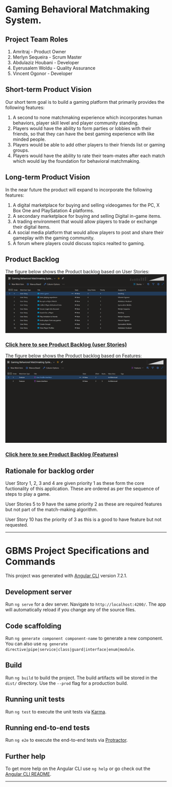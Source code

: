 #	Gaming Behavioral Matchmaking System. 

##	Project Team Roles

1. Amritraj - Product Owner
2. Merlyn Sequeira - Scrum Master
3. Abdulaziz Houbani - Developer
4. Eyerusalem Woldu - Quality Assurance
5. Vincent Ogonor - Developer


##  Short-term Product Vision 

Our short term goal is to build a gaming platform that primarily provides the following features:
1.  A second to none matchmaking experience which incorporates human behaviors, player skill level and player community standing.
2.  Players would have the ability to form parties or lobbies with their friends, so that they can have the best gaming experience with like minded people.
3.  Players would be able to add other players to their friends list or gaming groups.
4.  Players would have the ability to rate their team-mates after each match which would lay the foundation for behavioral matchmaking.


##  Long-term Product Vision 

In the near future the product will expand to incorporate the following features:
1.  A digital marketplace for buying and selling videogames for the PC, X Box One and PlaySatation 4 platforms.
2.  A secondary marketplace for buying and selling Digital in-game items.
3.  A trading environment that would allow players to trade or exchange their digital items.
4.  A social media platform that would allow players to post and share their gameplay with the gaming community.
5.  A forum where players could discuss topics realted to gaming.


## Product Backlog  

The figure below shows the Product backlog based on User Stories:
![alt text](/resources/images/Product%20backlog.png "Product Backlog (User Stories)")

### [Click here to see Product Backlog (user Stories)](https://dev.azure.com/SWE6733/Gaming%20Behavioral%20Matchmaking%20System/_backlogs/backlog/Gaming%20Behavioral%20Matchmaking%20System%20Team/Stories)


The figure below shows the Product backlog based on Features:
![alt text](/resources/images/features.png "Product Backlog (Features)")

### [Click here to see Product Backlog (Features)](https://dev.azure.com/SWE6733/Gaming%20Behavioral%20Matchmaking%20System/_backlogs/backlog/Gaming%20Behavioral%20Matchmaking%20System%20Team/Features)


## Rationale for backlog order  
	
User Story 1, 2, 3 and 4 are given priority 1 as these form the core fuctionality of this application. These are ordered as per the sequence of steps to play a game.

User Stories 5 to 9 have the same priority 2 as these are required features but not part of the match-making algorithm.

User Story 10 has the priority of 3 as this is a good to have feature but not requested.

---
# GBMS Project Specifications and Commands

This project was generated with [Angular CLI](https://github.com/angular/angular-cli) version 7.2.1.

## Development server

Run `ng serve` for a dev server. Navigate to `http://localhost:4200/`. The app will automatically reload if you change any of the source files.

## Code scaffolding

Run `ng generate component component-name` to generate a new component. You can also use `ng generate directive|pipe|service|class|guard|interface|enum|module`.

## Build

Run `ng build` to build the project. The build artifacts will be stored in the `dist/` directory. Use the `--prod` flag for a production build.

## Running unit tests

Run `ng test` to execute the unit tests via [Karma](https://karma-runner.github.io).

## Running end-to-end tests

Run `ng e2e` to execute the end-to-end tests via [Protractor](http://www.protractortest.org/).

## Further help

To get more help on the Angular CLI use `ng help` or go check out the [Angular CLI README](https://github.com/angular/angular-cli/blob/master/README.md).

---